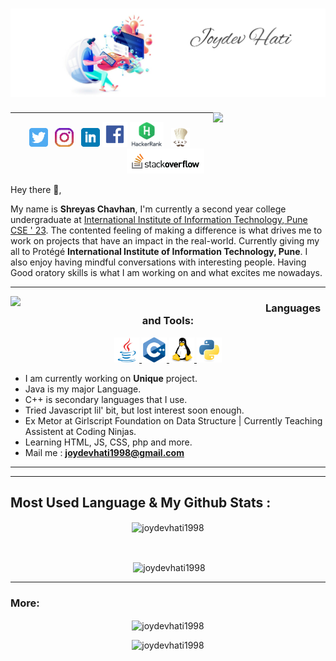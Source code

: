 
# [![Joydev Hati header](https://github.com/joydevhati1998/joydevhati1998/blob/main/Images/12%20(2).png)](https://github.com/joydevhati)



<p>
    <a><img align='right' width='180' src="https://hbfs.files.wordpress.com/2009/08/code-1.png"></a>
</p>

---

<p align='center'>
<a href="https://twitter.com/thiinkinn"><img height="30" src="https://github.com/joydevhati1998/joydevhati1998/blob/main/Images/twitter.png"></a>&nbsp;&nbsp;
<a href="https://www.instagram.com/thiinkinn"><img height="30" src="https://github.com/joydevhati1998/joydevhati1998/blob/main/Images/instagram.png"></a>&nbsp;&nbsp;
<a href="https://www.linkedin.com/in/joydevhati"><img height="30" src="https://github.com/joydevhati1998/joydevhati1998/blob/main/Images/linkedin.png"></a>
<a href="https://www.facebook.com/thiinkinn"><img height="40" src="https://github.com/joydevhati1998/joydevhati1998/blob/main/Images/facebook.png"></a>
<a href="https://www.hackerrank.com/joydevhati1998"><img height="40" src="https://github.com/joydevhati1998/joydevhati1998/blob/main/Images/hackerrank.png"></a>&nbsp;&nbsp;
<a href="https://www.codechef.com/users/joydevhati1998"><img height="30" src="https://github.com/joydevhati1998/joydevhati1998/blob/main/Images/codechef.png"></a>&nbsp;&nbsp;
<a href="https://stackoverflow.com/users/15188646/joydev-hati"><img height="40" src="https://github.com/joydevhati1998/joydevhati1998/blob/main/Images/stackoverflow.png"></a>&nbsp;&nbsp;

</p>

Hey there 👋,

My name is **Shreyas Chavhan**, I'm currently a second year college undergraduate at [International Institute of Information Technology, Pune CSE ' 23](https://www.isquareit.edu.in/).
The contented feeling of making a difference is what drives me to work on projects that have an impact in the real-world. Currently giving my all to Protégé **International Institute of Information Technology, Pune**.
I also enjoy having mindful conversations with interesting people. Having Good oratory skills is what I am working on and what excites me nowadays.  

---

<p>
  <img width="400" align='left' src="https://github.com/joydevhati1998/joydevhati1998/blob/main/Images/Coding.gifoding.gif">
</p>

<h3 align="center">Languages and Tools:</h3>
<p align="center"> <a href="https://www.cprogramming.com/" target="_blank"> <img src="https://github.com/devicons/devicon/blob/master/icons/java/java-original.svg" alt="c" width="40" height="40"/> </a> <a href="https://www.w3schools.com/cpp/" target="_blank"> <img src="https://raw.githubusercontent.com/devicons/devicon/master/icons/cplusplus/cplusplus-original.svg" alt="cplusplus" width="40" height="40"/> </a> <a href="https://www.linux.org/" target="_blank"> <img src="https://raw.githubusercontent.com/devicons/devicon/master/icons/linux/linux-original.svg" alt="linux" width="40" height="40"/> </a> <a href="https://www.python.org" target="_blank"> <img src="https://raw.githubusercontent.com/devicons/devicon/master/icons/python/python-original.svg" alt="python" width="40" height="40"/> </a> </p>



* I am currently working on **Unique** project.
* Java is my major Language.
* C++ is secondary languages that I use.
* Tried Javascript lil' bit, but lost interest soon enough.
* Ex Metor at Girlscript Foundation on Data Structure | Currently Teaching Assistent at Coding Ninjas.
* Learning HTML, JS, CSS, php and more.
* Mail me : **joydevhati1998@gmail.com**

---

---

## Most Used Language & My Github Stats :
<p align="center"><img align="center" src="https://github-readme-stats.vercel.app/api/top-langs?username=joydevhati1998&show_icons=true&locale=en&layout=compact" alt="joydevhati1998" /></p>
<br>
<p align="center">&nbsp;<img align="center" src="https://github-readme-stats.vercel.app/api?username=joydevhati1998&show_icons=true&locale=en" alt="joydevhati1998" /></p>

---

### More:
<p align="center"><img align="center" src="https://github-readme-streak-stats.herokuapp.com/?user=joydevhati1998&" alt="joydevhati1998" /></p>
<p align="center"> <img src="https://komarev.com/ghpvc/?username=joydevhati1998&label=Profile%20views&color=0e75b6&style=flat" alt="joydevhati1998" /> </p>
